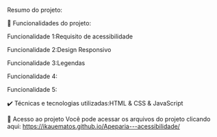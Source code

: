 
Resumo do projeto:


🔨 Funcionalidades do projeto:

Funcionalidade 1:Requisito de acessibilidade 

Funcionalidade 2:Design Responsivo

Funcionalidade 3:Legendas 

Funcionalidade 4:

Funcionalidade 5:


✔️ Técnicas e tecnologias utilizadas:HTML & CSS & JavaScript




📁 Acesso ao projeto
Você pode acessar os arquivos do projeto clicando aqui: https://ikauematos.github.io/Apeparia---acessibilidade/
